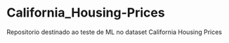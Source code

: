 # California_Housing-Prices
Repositorio destinado ao teste de ML no dataset California Housing Prices
